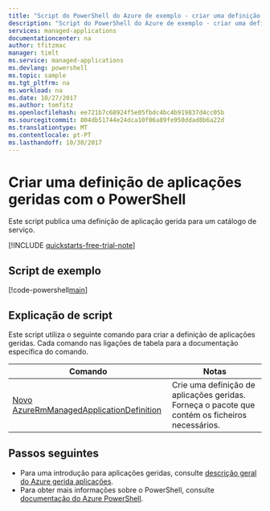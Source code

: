 ```yaml
---
title: "Script do PowerShell do Azure de exemplo - criar uma definição de aplicações geridas | Microsoft Docs"
description: "Script do PowerShell do Azure de exemplo - criar uma definição de aplicações geridas"
services: managed-applications
documentationcenter: na
author: tfitzmac
manager: timlt
ms.service: managed-applications
ms.devlang: powershell
ms.topic: sample
ms.tgt_pltfrm: na
ms.workload: na
ms.date: 10/27/2017
ms.author: tomfitz
ms.openlocfilehash: ee721b7c68924f5e05fbdc4bc4b919837d4cc05b
ms.sourcegitcommit: 804db51744e24dca10f06a89fe950ddad8b6a22d
ms.translationtype: MT
ms.contentlocale: pt-PT
ms.lasthandoff: 10/30/2017
---
```

# <a name="create-a-managed-application-definition-with-powershell"></a>Criar uma definição de aplicações geridas com o PowerShell

Este script publica uma definição de aplicação gerida para um catálogo de serviço.

[!INCLUDE [quickstarts-free-trial-note](../../../includes/quickstarts-free-trial-note.md)]

## <a name="sample-script"></a>Script de exemplo

[!code-powershell[main](../../../powershell_scripts/managed-applications/create-definition/create-definition.ps1 "Create definition")]


## <a name="script-explanation"></a>Explicação de script

Este script utiliza o seguinte comando para criar a definição de aplicações geridas. Cada comando nas ligações de tabela para a documentação específica do comando.

| Comando | Notas |
|---|---|
| [Novo AzureRmManagedApplicationDefinition](https://docs.microsoft.com/powershell/module/azurerm.resources/new-azurermmanagedapplicationdefinition) | Crie uma definição de aplicações geridas. Forneça o pacote que contém os ficheiros necessários. |


## <a name="next-steps"></a>Passos seguintes

* Para uma introdução para aplicações geridas, consulte [descrição geral do Azure gerida aplicações](../overview.md).
* Para obter mais informações sobre o PowerShell, consulte [documentação do Azure PowerShell](https://docs.microsoft.com/powershell/azure/get-started-azureps).
